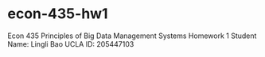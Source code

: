 # econ-435-hw1

Econ 435 Principles of Big Data Management Systems Homework 1
Student Name: Lingli Bao
UCLA ID: 205447103
